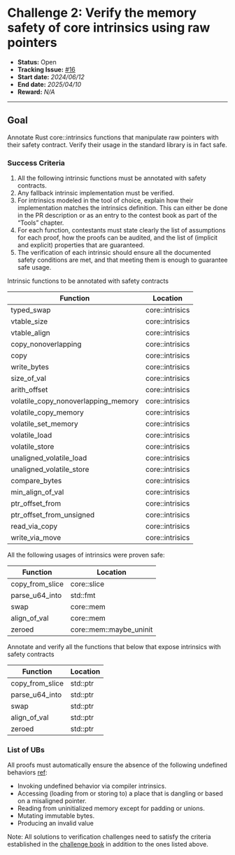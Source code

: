 # Challenge 2: Verify the memory safety of core intrinsics using raw pointers

- **Status:** Open
- **Tracking Issue:** [#16](https://github.com/model-checking/verify-rust-std/issues/16)
- **Start date:** *2024/06/12*
- **End date:** *2025/04/10*
- **Reward:** *N/A*

-------------------


## Goal

Annotate Rust core::intrinsics functions that manipulate raw pointers with their safety contract. Verify their usage in the standard library is in fact safe.

### Success Criteria

1. All the following intrinsic functions must be annotated with safety contracts.
2. Any fallback intrinsic implementation must be verified.
3. For intrinsics modeled in the tool of choice, explain how their implementation matches the intrinsics definition. This can either be done in the PR description or as an entry to the contest book as part of the “Tools” chapter.
4. For each function, contestants must state clearly the list of assumptions for each proof, how the proofs can be audited, and the list of (implicit and explicit) properties that are guaranteed.
5. The verification of each intrinsic should ensure all the documented safety conditions are met, and that meeting them is enough to guarantee safe usage.


Intrinsic functions to be annotated with safety contracts

| Function                            | Location        |
|-------------------------------------|-----------------|
| typed_swap                          | core::intrisics |
| vtable_size                         | core::intrisics |
| vtable_align                        | core::intrisics |
| copy_nonoverlapping                 | core::intrisics |
| copy                                | core::intrisics |
| write_bytes                         | core::intrisics |
| size_of_val                         | core::intrisics |
| arith_offset                        | core::intrisics |
| volatile_copy_nonoverlapping_memory | core::intrisics |
| volatile_copy_memory                | core::intrisics |
| volatile_set_memory                 | core::intrisics |
| volatile_load                       | core::intrisics |
| volatile_store                      | core::intrisics |
| unaligned_volatile_load             | core::intrisics |
| unaligned_volatile_store            | core::intrisics |
| compare_bytes                       | core::intrisics |
| min_align_of_val                    | core::intrisics |
| ptr_offset_from                     | core::intrisics |
| ptr_offset_from_unsigned            | core::intrisics |
| read_via_copy                       | core::intrisics |
| write_via_move                      | core::intrisics |


All the following usages of intrinsics were proven safe:

| Function | Location |
|---------|---------|
|copy_from_slice	| core::slice |
|parse_u64_into	| std::fmt |
|swap | core::mem |
|align_of_val | core::mem |
|zeroed | core::mem::maybe_uninit |



Annotate and verify all the functions that below that expose intrinsics with safety contracts

| Function | Location |
|---------|---------|
|copy_from_slice	| std::ptr |
|parse_u64_into	| std::ptr |
|swap | std::ptr |
|align_of_val | std::ptr |
|zeroed | std::ptr |



### List of UBs

All proofs must automatically ensure the absence of the following undefined behaviors [ref](https://github.com/rust-lang/reference/blob/142b2ed77d33f37a9973772bd95e6144ed9dce43/src/behavior-considered-undefined.md):

* Invoking undefined behavior via compiler intrinsics.
* Accessing (loading from or storing to) a place that is dangling or based on a misaligned pointer.
* Reading from uninitialized memory except for padding or unions.
* Mutating immutable bytes.
* Producing an invalid value


Note: All solutions to verification challenges need to satisfy the criteria established in the [challenge book](../general-rules.md)
in addition to the ones listed above.
